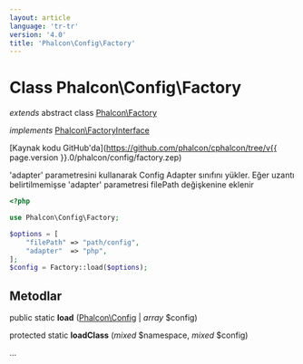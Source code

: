 ```yaml
---
layout: article
language: 'tr-tr'
version: '4.0'
title: 'Phalcon\Config\Factory'
---
```

# Class **Phalcon\Config\Factory**

*extends* abstract class [Phalcon\Factory](Phalcon_Factory)

*implements* [Phalcon\FactoryInterface](Phalcon_FactoryInterface)

[Kaynak kodu GitHub'da](https://github.com/phalcon/cphalcon/tree/v{{ page.version }}.0/phalcon/config/factory.zep)

'adapter' parametresini kullanarak Config Adapter sınıfını yükler. Eğer uzantı belirtilmemişse 'adapter' parametresi filePath değişkenine eklenir

```php
<?php

use Phalcon\Config\Factory;

$options = [
    "filePath" => "path/config",
    "adapter"  => "php",
];
$config = Factory::load($options);

```

## Metodlar

public static **load** ([Phalcon\Config](Phalcon_Config) | *array* $config)

protected static **loadClass** (*mixed* $namespace, *mixed* $config)

...